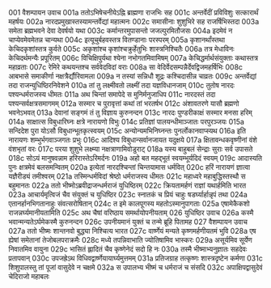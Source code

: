 001	वैशम्पायन उवाच
001a	ततोऽभिषेचनीयेऽह्नि ब्राह्मणा राजभिः सह
001c	अन्तर्वेदीं प्रविविशुः सत्कारार्थं महर्षयः
002a	नारदप्रमुखास्तस्यामन्तर्वेद्यां महात्मनः
002c	समासीनाः शुशुभिरे सह राजर्षिभिस्तदा
003a	समेता ब्रह्मभवने देवा देवर्षयो यथा
003c	कर्मान्तरमुपासन्तो जजल्पुरमितौजसः
004a	इदमेवं न चाप्येवमेवमेतन्न चान्यथा
004c	इत्यूचुर्बहवस्तत्र वितण्डानाः परस्परम्
005a	कृशानर्थांस्तथा केचिदकृशांस्तत्र कुर्वते
005c	अकृशांश्च कृशांश्चक्रुर्हेतुभिः शास्त्रनिश्चितैः
006a	तत्र मेधाविनः केचिदर्थमन्यैः प्रपूरितम्
006c	विचिक्षिपुर्यथा श्येना नभोगतमिवामिषम्
007a	केचिद्धर्मार्थसंयुक्ताः कथास्तत्र महाव्रताः
007c	रेमिरे कथयन्तश्च सर्ववेदविदां वराः
008a	सा वेदिर्वेदसम्पन्नैर्देवद्विजमहर्षिभिः
008c	आबभासे समाकीर्णा नक्षत्रैर्द्यौरिवामला
009a	न तस्यां सन्निधौ शूद्रः कश्चिदासीन्न चाव्रतः
009c	अन्तर्वेद्यां तदा राजन्युधिष्ठिरनिवेशने
010a	तां तु लक्ष्मीवतो लक्ष्मीं तदा यज्ञविधानजाम्
010c	तुतोष नारदः पश्यन्धर्मराजस्य धीमतः
011a	अथ चिन्तां समापेदे स मुनिर्मनुजाधिप
011c	नारदस्तं तदा पश्यन्सर्वक्षत्रसमागमम्
012a	सस्मार च पुरावृत्तां कथां तां भरतर्षभ
012c	अंशावतरणे यासौ ब्रह्मणो भवनेऽभवत्
013a	देवानां सङ्गमं तं तु विज्ञाय कुरुनन्दन
013c	नारदः पुण्डरीकाक्षं सस्मार मनसा हरिम्
014a	साक्षात्स विबुधारिघ्नः क्षत्रे नारायणो विभुः
014c	प्रतिज्ञां पालयन्धीमाञ्जातः परपुरञ्जयः
015a	सन्दिदेश पुरा योऽसौ विबुधान्भूतकृत्स्वयम्
015c	अन्योन्यमभिनिघ्नन्तः पुनर्लोकानवाप्स्यथ
016a	इति नारायणः शम्भुर्भगवाञ्जगतः प्रभुः
016c	आदिश्य विबुधान्सर्वानजायत यदुक्षये
017a	क्षितावन्धकवृष्णीनां वंशे वंशभृतां वरः
017c	परया शुशुभे लक्ष्म्या नक्षत्राणामिवोडुराट्
018a	यस्य बाहुबलं सेन्द्राः सुराः सर्व उपासते
018c	सोऽयं मानुषवन्नाम हरिरास्तेऽरिमर्दनः
019a	अहो बत महद्भूतं स्वयम्भूर्यदिदं स्वयम्
019c	आदास्यति पुनः क्षत्रमेवं बलसमन्वितम्
020a	इत्येतां नारदश्चिन्तां चिन्तयामास धर्मवित्
020c	हरिं नारायणं ज्ञात्वा यज्ञैरीड्यं तमीश्वरम्
021a	तस्मिन्धर्मविदां श्रेष्ठो धर्मराजस्य धीमतः
021c	महाध्वरे महाबुद्धिस्तस्थौ स बहुमानतः
022a	ततो भीष्मोऽब्रवीद्राजन्धर्मराजं युधिष्ठिरम्
022c	क्रियतामर्हणं राज्ञां यथार्हमिति भारत
023a	आचार्यमृत्विजं चैव संयुक्तं च युधिष्ठिर
023c	स्नातकं च प्रियं चाहुः षडर्घ्यार्हान्नृपं तथा
024a	एतानर्हानभिगतानाहुः संवत्सरोषितान्
024c	त इमे कालपूगस्य महतोऽस्मानुपागताः
025a	एषामेकैकशो राजन्नर्घ्यमानीयतामिति
025c	अथ चैषां वरिष्ठाय समर्थायोपनीयताम्
026    युधिष्ठिर उवाच
026a	कस्मै भवान्मन्यतेऽर्घमेकस्मै कुरुनन्दन
026c	उपनीयमानं युक्तं च तन्मे ब्रूहि पितामह
027    वैशम्पायन उवाच
027a	ततो भीष्मः शान्तनवो बुद्ध्या निश्चित्य भारत
027c	वार्ष्णेयं मन्यते कृष्णमर्हणीयतमं भुवि
028a	एष ह्येषां समेतानां तेजोबलपराक्रमैः
028c	मध्ये तपन्निवाभाति ज्योतिषामिव भास्करः
029a	असूर्यमिव सूर्येण निवातमिव वायुना
029c	भासितं ह्लादितं चैव कृष्णेनेदं सदो हि नः
030a	तस्मै भीष्माभ्यनुज्ञातः सहदेवः प्रतापवान्
030c	उपजह्रेऽथ विधिवद्वार्ष्णेयायार्घ्यमुत्तमम्
031a	प्रतिजग्राह तत्कृष्णः शास्त्रदृष्टेन कर्मणा
031c	शिशुपालस्तु तां पूजां वासुदेवे न चक्षमे
032a	स उपालभ्य भीष्मं च धर्मराजं च संसदि
032c	अपाक्षिपद्वासुदेवं चेदिराजो महाबलः
